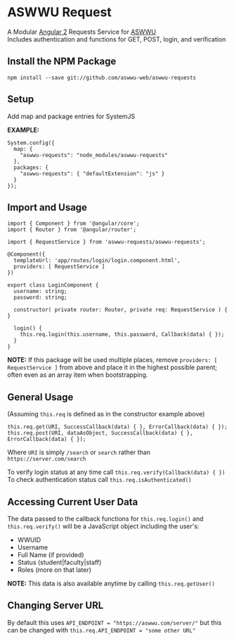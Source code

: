 # ASWWU Request
A Modular [Angular 2](https://angular.io) Requests Service for [ASWWU](https://aswwu.com)  
Includes authentication and functions for GET, POST, login, and verification

## Install the NPM Package
`npm install --save git://github.com/aswwu-web/aswwu-requests`

## Setup
Add map and package entries for SystemJS  

**EXAMPLE:**  
```
System.config({
  map: {
    "aswwu-requests": "node_modules/aswwu-requests"
  },
  packages: {
    "aswwu-requests": { "defaultExtension": "js" }
  }
});
```

## Import and Usage
```
import { Component } from '@angular/core';
import { Router } from '@angular/router';

import { RequestService } from 'aswwu-requests/aswwu-requests';

@Component({
  templateUrl: 'app/routes/login/login.component.html',
  providers: [ RequestService ]
})

export class LoginComponent {
  username: string;
  password: string;

  constructor( private router: Router, private req: RequestService ) { }

  login() {
    this.req.login(this.username, this.password, Callback(data) { });
  }
}
```

**NOTE:** If this package will be used multiple places, remove `providers: [ RequestService ]` from above and place it in the highest possible parent; often even as an array item when bootstrapping.

## General Usage
(Assuming `this.req` is defined as in the constructor example above)  

`this.req.get(URI, SuccessCallback(data) { }, ErrorCallback(data) { });`  
`this.req.post(URI, dataAsObject, SuccessCallback(data) { }, ErrorCallback(data) { });`

Where `URI` is simply `/search` or `search` rather than `https://server.com/search`

To verify login status at any time call `this.req.verify(Callback(data) { })`  
To check authentication status call `this.req.isAuthenticated()`

## Accessing Current User Data
The data passed to the callback functions for `this.req.login()` and `this.req.verify()` will be a JavaScript object including the user's:
  * WWUID
  * Username
  * Full Name (if provided)
  * Status (student|faculty|staff)
  * Roles (more on that later)

**NOTE:** This data is also available anytime by calling `this.req.getUser()`


## Changing Server URL
By default this uses `API_ENDPOINT = "https://aswwu.com/server/"` but this can be changed with `this.req.API_ENDPOINT = "some other URL"`